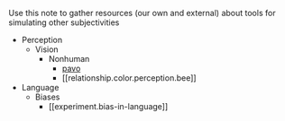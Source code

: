 

Use this note to gather resources (our own and external) about tools for simulating other subjectivities

- Perception
  - Vision
    - Nonhuman
      - [pavo](https://cran.r-project.org/web/packages/pavo/index.html)
      - [[relationship.color.perception.bee]]
- Language
  - Biases
    - [[experiment.bias-in-language]]